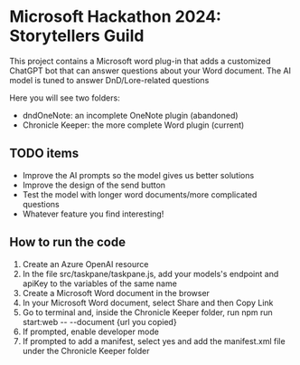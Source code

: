 # Microsoft Hackathon 2024: Storytellers Guild

This project contains a Microsoft word plug-in that adds a customized ChatGPT bot that can answer questions about your Word document. The AI model is tuned to answer DnD/Lore-related questions

Here you will see two folders:
- dndOneNote: an incomplete OneNote plugin (abandoned)
- Chronicle Keeper: the more complete Word plugin (current)

## TODO items
- Improve the AI prompts so the model gives us better solutions
- Improve the design of the send button
- Test the model with longer word documents/more complicated questions
- Whatever feature you find interesting!

## How to run the code
1. Create an Azure OpenAI resource
2. In the file src/taskpane/taskpane.js, add your models's endpoint and apiKey to the variables of the same name
3. Create a Microsoft Word document in the browser
4. In your Microsoft Word document, select Share and then Copy Link
6. Go to terminal and, inside the Chronicle Keeper folder, run npm run start:web -- --document {url you copied}
7. If prompted, enable developer mode
8. If prompted to add a manifest, select yes and add the manifest.xml file under the Chronicle Keeper folder
